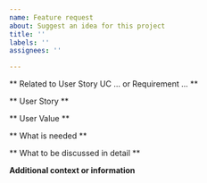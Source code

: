 ```yaml
---
name: Feature request
about: Suggest an idea for this project
title: ''
labels: ''
assignees: ''

---
```


** Related to User Story UC ... or Requirement ... **

** User Story **


** User Value **

** What is needed **

** What to be discussed in detail **

**Additional context or information**
